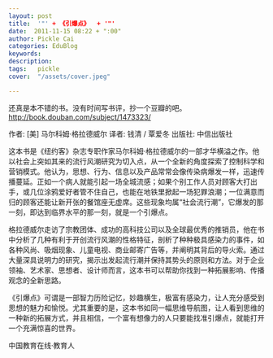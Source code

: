 ```yaml
---
layout: post  
title:  '"' + 《引爆点》  + '"'
date:  2011-11-15 08:22 + ":00" 
author: Pickle Cai  
categories: EduBlog  
keywords: 
description:   
tags:	pickle   
cover:  "/assets/cover.jpeg"  

---  
```

    
 还真是本不错的书。没有时间写书评，抄一个豆瓣的吧。http://book.douban.com/subject/1473323/

作者: [美] 马尔科姆·格拉德威尔 译者: 钱清 / 覃爱冬 出版社: 中信出版社



这本书是《纽约客》杂志专职作家马尔科姆·格拉德威尔的一部才华横溢之作。他以社会上突如其来的流行风潮研究为切入点，从一个全新的角度探索了控制科学和营销模式。他认为，思想、行为、信息以及产品常常会像传染病爆发一样，迅速传播蔓延。正如一个病人就能引起一场全城流感；如果个别工作人员对顾客大打出手，或几位涂鸦爱好者管不住自己，也能在地铁里掀起一场犯罪浪潮；一位满意而归的顾客还能让新开张的餐馆座无虚席。这些现象均属“社会流行潮”，它爆发的那一刻，即达到临界水平的那一刻，就是一个引爆点。

格拉德威尔走访了宗教团体、成功的高科技公司以及全球最优秀的推销员，他在书中分析了几种有利于开创流行风潮的性格特征，剖析了种种极具感染力的事件，如各种风尚、吸烟现象、儿童电视、商业邮寄广告等，并阐明其背后的导火索。通过大量深具说明力的研究，揭示出发起流行潮并保持其势头的原则和方法。对于企业领袖、艺术家、思想者、设计师而言，这本书可以帮助你找到一种拓展影响、传播观念的全新思路。

《引爆点》可谓是一部智力历险记忆，妙趣横生，极富有感染力，让人充分感受到思想的魅力和愉悦。尤其重要的是，这本书如同一幅思维导航图，让人看到思维的一种新的拓展方式，并且相信，一个富有想像力的人只要能找准引爆点，就能打开一个充满惊喜的世界。　

				

		    
 中国教育在线·教育人

